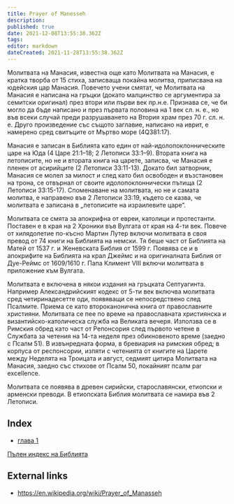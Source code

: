 ```yaml
---
title: Prayer of Manesseh
description: 
published: true
date: 2021-12-08T13:55:38.362Z
tags: 
editor: markdown
dateCreated: 2021-11-28T13:55:38.362Z
---
```


Молитвата на Манасия, известна още като Молитвата на Манасия, е кратка творба от 15 стиха, записваща покайна молитва, приписвана на юдейския цар Манасия. Повечето учени смятат, че Молитвата на Манасия е написана на гръцки (докато малцинство се аргументира за семитски оригинал) през втори или първи век пр.н.е. Признава се, че би могло да бъде написано и през първата половина на 1 век сл. н. е., но във всеки случай преди разрушаването на Втория храм през 70 г. сл. н. е. Друго произведение със същото заглавие, написано на иврит, е намерено сред свитъците от Мъртво море (4Q381:17).

Манасия е записан в Библията като един от най-идолопоклонническите царе на Юда (4 Царе 21:1–18; 2 Летописи 33:1–9). Втората книга на летописите, но не и втората книга на царете, записва, че Манасия е пленен от асирийците (2 Летописи 33:11-13). Докато бил затворник, Манасия се молел за милост и след като бил освободен и възстановен на трона, се отвърнал от своите идолопоклоннически пътища (2 Летописи 33:15-17). Споменаване на молитвата, но не и самата молитва, е направено във 2 Летописи 33:19, където се казва, че молитвата е записана в „летописите на израилевите царе“.

Молитвата се смята за апокрифна от евреи, католици и протестанти. Поставен е в края на 2 Хроники във Вулгата от края на 4-ти век. Повече от хилядолетие по-късно Мартин Лутер включи молитвата в своя превод от 74 книги на Библията на немски. Тя беше част от Библията на Матей от 1537 г. и Женевската Библия от 1599 г. Появява се и в апокрифите на Библията на крал Джеймс и на оригиналната Библия от Дуе-Реймс от 1609/1610 г. Папа Климент VIII включи молитвата в приложение към Вулгата.

Молитвата е включена в някои издания на гръцката Септуагинта. Например Александрийският кодекс от 5-ти век включва молитвата сред четиринадесетте оди, появяващи се непосредствено след Псалмите. Приема се като второканонична книга от православните християни. Молитвата се пее по време на православната християнска и византийско-католическа служба на Великата вечеря. Използва се в Римския обред като част от Репонсория след първото четене в Службата за четения на 14-та неделя през обикновеното време (заедно с Псалм 51). В извънредната форма, в бревиария на римския обред; в корпуса от респонсории, изпяти с четенията от книгите на Царете между Неделята на Троицата и август, седмият цитира Молитвата на Манасия, заедно със стихове от Псалм 50, покайният псалм par excellence.

Молитвата се появява в древен сирийски, старославянски, етиопски и арменски преводи. В етиопската Библия молитвата се намира във 2 Летописи. 

## Index

- [глава 1](/bg/Bible/Prayer_of_Manesseh/1)



[Пълен индекс на Библията](/bg/index/bible)


## External links

- https://en.wikipedia.org/wiki/Prayer_of_Manasseh